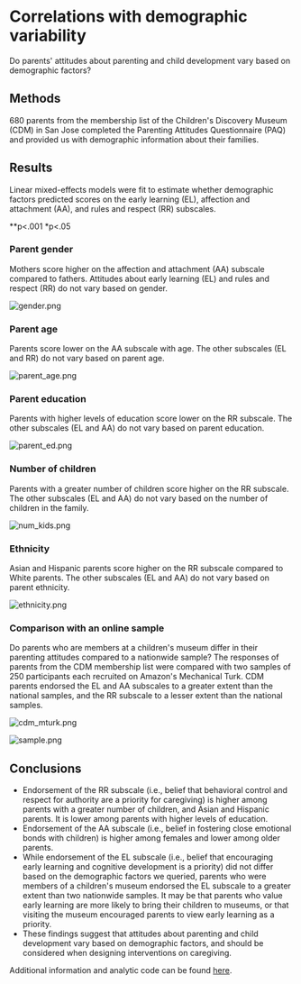 # Correlations with demographic variability

Do parents' attitudes about parenting and child development vary based on demographic factors?

## Methods

680 parents from the membership list of the Children's Discovery Museum (CDM) in San Jose completed the Parenting Attitudes Questionnaire (PAQ) and provided us with demographic information about their families. 

## Results

Linear mixed-effects models were fit to estimate whether demographic factors predicted scores on the early learning (EL), affection and attachment (AA), and rules and respect (RR) subscales. 

**p<.001 *p<.05

### Parent gender 

Mothers score higher on the affection and attachment (AA) subscale compared to fathers. Attitudes about early learning (EL) and rules and respect (RR) do not vary based on gender. 

![gender.png](gender.png)

### Parent age

Parents score lower on the AA subscale with age. The other subscales (EL and RR) do not vary based on parent age.

![parent_age.png](parent_age.png)

### Parent education

Parents with higher levels of education score lower on the RR subscale. The other subscales (EL and AA) do not vary based on parent education.

![parent_ed.png](parent_ed.png)

### Number of children

Parents with a greater number of children score higher on the RR subscale. The other subscales (EL and AA) do not vary based on the number of children in the family.

![num_kids.png](num_kids.png)

### Ethnicity

Asian and Hispanic parents score higher on the RR subscale compared to White parents. The other subscales (EL and AA) do not vary based on parent ethnicity. 

![ethnicity.png](ethnicity.png)

### Comparison with an online sample

Do parents who are members at a children's museum differ in their parenting attitudes compared to a nationwide sample? The responses of parents from the CDM membership list were compared with two samples of 250 participants each recruited on Amazon's Mechanical Turk. CDM parents endorsed the EL and AA subscales to a greater extent than the national samples, and the RR subscale to a lesser extent than the national samples.

![cdm_mturk.png](cdm_mturk.png)

![sample.png](sample.png)

## Conclusions

* Endorsement of the RR subscale (i.e., belief that behavioral control and respect for authority are a priority for caregiving) is higher among parents with a greater number of children, and Asian and Hispanic parents. It is lower among parents with higher levels of education. 
* Endorsement of the AA subscale (i.e., belief in fostering close emotional bonds with children) is higher among females and lower among older parents. 
* While endorsement of the EL subscale (i.e., belief that encouraging early learning and cognitive development is a priority) did not differ based on the demographic factors we queried, parents who were members of a children's museum endorsed the EL subscale to a greater extent than two nationwide samples. It may be that parents who value early learning are more likely to bring their children to museums, or that visiting the museum encouraged parents to view early learning as a priority.
* These findings suggest that attitudes about parenting and child development vary based on demographic factors, and should be considered when designing interventions on caregiving.


Additional information and analytic code can be found [here](http://rpubs.com/ehembacher/parenting_proj_cdm).